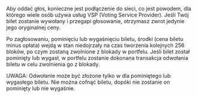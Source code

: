 Aby oddać głos, konieczne jest podłączenie do sieci, co jest powodem, dla którego wiele osób używa usług VSP (Voting Service Provider). Jeśli Twój bilet zostanie wywołany i przegapi głosowanie, otrzymasz zwrot jedynie jego oryginalnej ceny.

Po zagłosowaniu, pominięciu lub wygaśnięciu biletu, środki (cena biletu minus opłata) wejdą w stan niedojrzały na czas tworzenia kolejnych 256 bloków, po czym zostaną zwolnione z blokady w portfelu. Jeśli bilet został pominięty lub wygasł, w portfelu zostanie dokonana transakcja odwołania biletu w celu zwolnienia go z blokady.

UWAGA: Odwołanie może być złożone tylko w dla pominiętego lub wygasłego biletu. Nie można cofnąć biletu, dopóki nie zostanie on pominięty lub nie wygaśnie.
